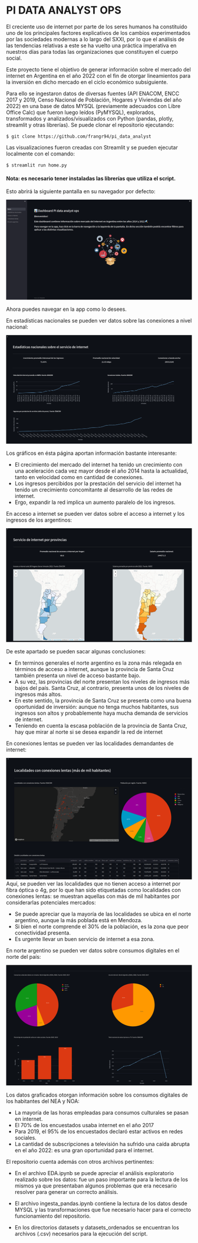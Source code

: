 # PI DATA ANALYST OPS

El creciente uso de internet por parte de los seres humanos ha constituido uno de los principales factores explicativos de los cambios experimentados por las sociedades modernas a lo largo del SXXI, por lo que el análisis de las tendencias relativas a este se ha vuelto una práctica imperativa en nuestros días para todas las organizaciones que constituyen el cuerpo social.

Este proyecto tiene el objetivo de generar información sobre el mercado del internet en Argentina en el año 2022 con el fin de otorgar lineamientos para la inversión en dicho mercado en el ciclo económico subsiguiente.

Para ello se ingestaron datos de diversas fuentes (API ENACOM, ENCC 2017 y 2019, Censo Nacional de Población, Hogares y Viviendas del año 2022) en una base de datos MYSQL (previamente adecuados con Libre Office Calc) que fueron luego leídos (PyMYSQL), explorados, transformados y analizados/visualizados con Python (pandas, plotly, streamlit y otras librerías).
Se puede clonar el repositorio ejecutando:

    $ git clone https://github.com/frangr94/pi_data_analyst


Las visualizaciones fueron creadas con Streamlit y se pueden ejecutar localmente con el comando:

    $ streamlit run home.py

#### Nota: es necesario tener instaladas las librerías que utiliza el script.

Esto abrirá la siguiente pantalla en su navegador por defecto:

![alt text](src/dash_home.png "Home preview")

Ahora puedes navegar en la app como lo desees.

En estadísticas nacionales se pueden ver datos sobre las conexiones a nivel nacional:

![alt text](src/dash_1.png "P1")

Los gráficos en ésta página aportan información bastante interesante:
* El crecimiento del  mercado del internet ha tenido un crecimiento con una aceleración cada vez mayor desde el año 2014 hasta la actualidad, tanto en velocidad como en cantidad de conexiones.
* Los ingresos percibidos por la prestación del servicio del internet ha tenido un crecimiento concomitante al desarrollo de las redes de internet.
* Ergo, expandir la red implica un aumento paralelo de los ingresos.

En acceso a internet se pueden ver datos sobre el acceso a internet y los ingresos de los argentinos:

![alt text](src/dash_2.png "P2")

De este apartado se pueden sacar algunas conclusiones:
* En terminos generales el norte argentino es la zona más relegada en términos de acceso a internet, aunque la provincia de Santa Cruz también presenta un nivel de acceso bastante bajo. 
* A su vez, las provincias del norte presentan los niveles de ingresos más bajos del país. Santa Cruz, al contrario, presenta unos de los niveles de ingresos más altos.
* En este sentido, la provincia de Santa Cruz se presenta como una buena oportunidad de inversión: aunque no tenga muchos habitantes, sus ingresos son altos y probablemente haya mucha demanda de servicios de internet.
* Teniendo en cuenta la escasa población de la provincia de Santa Cruz, hay que mirar al norte si se desea expandir la red de internet

En conexiones lentas se pueden ver las localidades demandantes de internet:

![alt text](src/dash_3.png "P3")
Aquí, se pueden ver las localidades que no tienen acceso a internet por fibra óptica o 4g, por lo que han sido etiquetadas como localidades con conexiones lentas: se muestran aquellas con más de mil habitantes por considerarlas potenciales mercados:
* Se puede apreciar que la mayoría de las localidades se ubica en el norte argentino, aunque la más poblada está en Mendoza.
* Si bien el norte comprende el 30% de la población, es la zona que peor conectividad presenta.
* Es urgente llevar un buen servicio de internet a esa zona.


En norte argentino se pueden ver datos sobre consumos digitales en el norte del país:

![alt text](src/dash_4.png "P4")

Los datos graficados otorgan información sobre los consumos digitales de los habitantes del NEA y NOA:
* La mayoría de las horas empleadas para consumos culturales se pasan en internet.
* El 70% de los encuestados usaba internet en el año 2017
* Para 2019, el 95% de los encuestados declaró estar activos en redes sociales.
* La cantidad de subscripciones a televisión ha sufrido una caída abrupta en el año 2022: es una gran oportunidad para el internet.


El repositorio cuenta además con otros archivos pertinentes:

* En el archivo EDA.ipynb se puede apreciar el análisis exploratorio realizado sobre los datos: fue un paso importante para la lectura de los mismos ya que presentaban algunos problemas que era necesario resolver para generar un correcto análisis.

* El archivo ingesta_pandas.ipynb contiene la lectura de los datos desde MYSQL y las transformaciones que fue necesario hacer para el correcto funcionamiento del repositorio.

* En los directorios datasets y datasets_ordenados se encuentran los archivos (.csv) necesarios para la ejecución del script.




